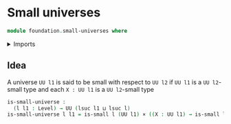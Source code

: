 # Small universes

```agda
module foundation.small-universes where
```

<details><summary>Imports</summary>

```agda
open import foundation.cartesian-product-types
open import foundation.small-types
open import foundation.universe-levels
```

</details>

## Idea

A universe `UU l1` is said to be small with respect to `UU l2` if `UU l1` is a
`UU l2`-small type and each `X : UU l1` is a `UU l2`-small type

```agda
is-small-universe :
  (l l1 : Level) → UU (lsuc l1 ⊔ lsuc l)
is-small-universe l l1 = is-small l (UU l1) × ((X : UU l1) → is-small l X)
```
